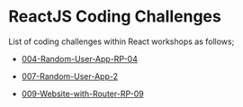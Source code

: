 # ReactJS Coding Challenges

List of coding challenges within React workshops as follows;

- [004-Random-User-App-RP-04](./004-Random-User-App-RP-04/README.md)

- [007-Random-User-App-2](./007-Random-User-App-2/README.md)

- [009-Website-with-Router-RP-09](./009-Website-with-Router-RP-09/Readme.md)


